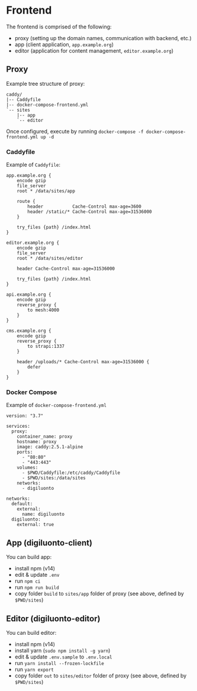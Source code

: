 # Frontend
The frontend is comprised of the following:
- proxy (setting up the domain names, communication with backend, etc.)
- app (client application, `app.example.org`)
- editor (application for content management, `editor.example.org`)

## Proxy
Example tree structure of proxy:

```
caddy/
|-- Caddyfile
|-- docker-compose-frontend.yml
`-- sites
    |-- app
    `-- editor
```

Once configured, execute by running `docker-compose -f docker-compose-frontend.yml up -d`

### Caddyfile
Example of `Caddyfile`:
```
app.example.org {
	encode gzip
	file_server
	root * /data/sites/app

	route {
		header           Cache-Control max-age=3600
		header /static/* Cache-Control max-age=31536000
	}

	try_files {path} /index.html
}

editor.example.org {
	encode gzip
	file_server
	root * /data/sites/editor

	header Cache-Control max-age=31536000

	try_files {path} /index.html
}

api.example.org {
	encode gzip
	reverse_proxy {
		to mesh:4000
	}
}

cms.example.org {
	encode gzip
	reverse_proxy {
		to strapi:1337
	}

	header /uploads/* Cache-Control max-age=31536000 {
		defer
	}
}
```

### Docker Compose
Example of `docker-compose-frontend.yml`

```
version: "3.7"

services:
  proxy:
    container_name: proxy
    hostname: proxy
    image: caddy:2.5.1-alpine
    ports:
      - "80:80"
      - "443:443"
    volumes:
      - $PWD/Caddyfile:/etc/caddy/Caddyfile
      - $PWD/sites:/data/sites
    networks:
      - digiluonto

networks:
  default:
    external:
      name: digiluonto
  digiluonto:
    external: true
```

## App (digiluonto-client)
You can build app:
- install npm (v14)
- edit & update `.env`
- run `npm ci`
- run `npm run build`
- copy folder `build` to `sites/app` folder of proxy (see above, defined by `$PWD/sites`)

## Editor (digiluonto-editor)
You can build editor:
- install npm (v14)
- install yarn (`sudo npm install -g yarn`)
- edit & update `.env.sample` to `.env.local`
- run `yarn install --frozen-lockfile`
- run `yarn export`
- copy folder `out` to `sites/editor` folder of proxy (see above, defined by `$PWD/sites`)
